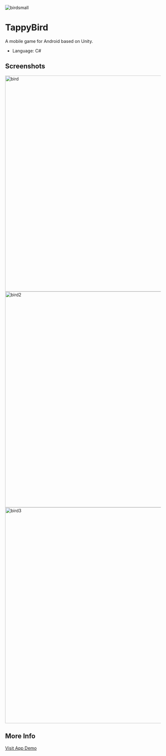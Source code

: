 ![birdsmall](https://user-images.githubusercontent.com/36485235/164885679-759ab302-eaa1-498c-8516-59674ac8f32e.png)

# TappyBird
A mobile game for Android based on Unity.

- Language: C#

## Screenshots

<img width="700" alt="bird" src="https://user-images.githubusercontent.com/36485235/164885455-a7d49929-d999-4301-be12-276de8ca41fb.png">
<img width="700" alt="bird2" src="https://user-images.githubusercontent.com/36485235/164885458-c2795d2f-10f7-4672-95a6-65c9242b6799.png">
<img width="700" alt="bird3" src="https://user-images.githubusercontent.com/36485235/164885496-107cebb3-4e16-4796-bc5e-3c71d86c8f14.png">



## More Info
[Visit App Demo](https://appetize.io/embed/7yumt63rz1n00fvcuv3x24hh7r?device=pixel4&osVersion=11.0&scale=75)
